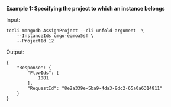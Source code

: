 **Example 1: Specifying the project to which an instance belongs**



Input: 

```
tccli mongodb AssignProject --cli-unfold-argument  \
    --InstanceIds cmgo-eqmoa5sf \
    --ProjectId 12
```

Output: 
```
{
    "Response": {
        "FlowIds": [
            1081
        ],
        "RequestId": "8e2a339e-5ba9-4da3-8dc2-65a0a6314811"
    }
}
```

